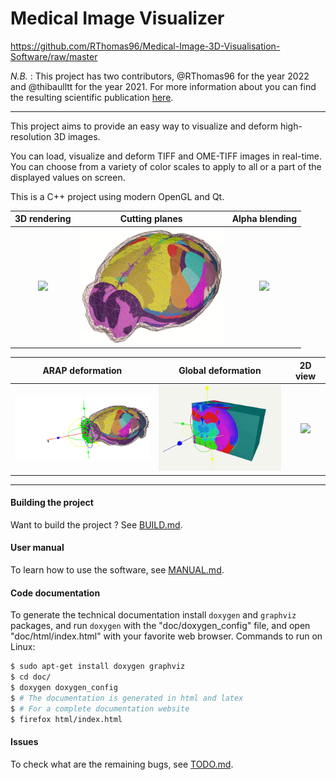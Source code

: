 # Medical Image Visualizer

https://github.com/RThomas96/Medical-Image-3D-Visualisation-Software/raw/master

*N.B.* : This project has two contributors, @RThomas96 for the year 2022 and @thibaulltt for the year 2021. For more information about you can find the resulting scientific publication [here](https://diglib.eg.org/bitstream/handle/10.2312/vcbm20221191/093-097.pdf?sequence=1&isAllowed=y).

----

This project aims to provide an easy way to visualize and deform high-resolution 3D images.

You can load, visualize and deform TIFF and OME-TIFF images in real-time. 
You can choose from a variety of color scales to apply to all or a part of the displayed values on screen.

This is a C++ project using modern OpenGL and Qt.

|      3D rendering         |    Cutting planes                   |    Alpha blending                 |
|:-------------------------:|:-----------------------------------:|:---------------------------------:|
| <img src="https://github.com/RThomas96/Medical-Image-3D-Visualisation-Software/raw/master/doc/images/rendering.gif" width="255"> |<img src="https://github.com/RThomas96/Medical-Image-3D-Visualisation-Software/raw/master/doc/images/cutting_planes.gif" width="230"> |<img src="https://github.com/RThomas96/Medical-Image-3D-Visualisation-Software/raw/master/doc/images/alpha_blending.gif" width="255"> |

|      ARAP deformation     |    Global deformation               |    2D view                        |
|:-------------------------:|:-----------------------------------:|:---------------------------------:|
| <img src="https://github.com/RThomas96/Medical-Image-3D-Visualisation-Software/raw/master/doc/images/arap_deformation.gif" width="255"> |<img src="https://github.com/RThomas96/Medical-Image-3D-Visualisation-Software/raw/master/doc/images/global.gif" width="230"> |<img src="https://github.com/RThomas96/Medical-Image-3D-Visualisation-Software/raw/master/doc/images/2Dview.gif" width="255"> |

----

#### Building the project

Want to build the project ? See [BUILD.md](./BUILD.md).

#### User manual

To learn how to use the software, see [MANUAL.md](./MANUAL.md).

#### Code documentation

To generate the technical documentation install `doxygen` and `graphviz` packages, and run `doxygen` with the "doc/doxygen_config" file, and open "doc/html/index.html" with your favorite web browser.
Commands to run on Linux:
```sh
$ sudo apt-get install doxygen graphviz
$ cd doc/
$ doxygen doxygen_config
$ # The documentation is generated in html and latex
$ # For a complete documentation website
$ firefox html/index.html
```

#### Issues

To check what are the remaining bugs, see [TODO.md](./TODO.md).
